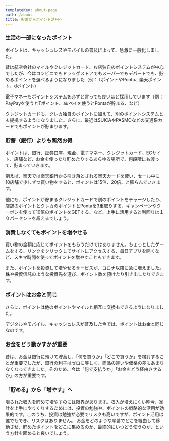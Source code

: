 ```yaml
---
templateKey: about-page
path: /about
title: 貯蓄からポイント活用へ
---
```

### 生活の一部になったポイント
ポイントは、キャッシュレスやモバイルの普及によって、急激に一般化しました。

昔は航空会社のマイルやクレジットカード、お店独自のポイントシステムが中心でしたが、今はコンビニでもドラッグストアでもスーパーでもデパートでも、貯めるポイントを選べるようになりました（例：TポイントやPonta、楽天ポイント、dポイント）

電子マネーもポイントシステムを必ずと言っても良いほど採用しています（例：PayPayを使うとTポイント、auペイを使うとPontaが貯まる、など）

クレジットカードも、クレカ独自のポイントに加えて、別のポイントシステムとも提携するようになりました。さらに、最近はSUICAやPASMOなどの交通系カードでもポイントが貯まります。

### 貯蓄（銀行）よりも断然お得
ポイントは、銀行、証券口座、現金、電子マネー、クレジットカード、ECサイト、店舗など、お金を使ったり貯めたりするあらゆる場所で、何段階にも渡って、貯まっていきます。

例えば、楽天では楽天銀行から引き落とされる楽天カードを使い、セール中に10店舗で少しずつ買い物をすると、ポイントは15倍、20倍、と膨らんでいきます。

他にも、ポイントが貯まるクレジットカードで別のポイントをチャージしたり、店舗のポイントとクレカのポイントとPontaを3重取りする、キャンペーンやクーポンを使って10倍のポイントをGETする、など、上手に活用すると利回りは１０パーセントを超えるでしょう。

### 消費しなくてもポイントを増やせる
買い物の金額に応じてポイントをもらうだけではありません。ちょっとしたゲームをする、リンクをクリックしてサイトにアクセスする、毎日アプリを開くなど、スキマ時間を使ってポイントを増やすこともできます。

また、ポイントを投資して増やせるサービスが、コロナ以降に急に増えました。株や投資信託のような投資先を選び、ポイント数を預けたり引き出したりできます。

### ポイントはお金と同じ
さらに、ポイントは他のポイントやマイルと相互に交換もできるようになりました。

デジタルやモバイル、キャッシュレスが普及した今では、ポイントはお金と同じなのです。

### お金をどう動かすかが重要
昔は、お金は銀行に預けて貯蓄し、「何を買うか」「どこで買うか」を検討することが重要でしたが、銀行の利子はゼロに等しく、商品の違いや価格の差もあまりなくなってきました。そのため、今は「何で支払うか」「お金をどう経由させるか」の方が重要です。

### 「貯める」から「増やす」へ
限られた収入を貯めて増やすのには限界があります。収入が増えにくい昨今、家計を上手にやりくりするためには、投資の勉強や、ポイントの戦略的な活用が効果的です。このうち、投資は勉強が必要でリスクも高いですが、ポイント活用は誰でもでき、リスクはありません。
お金をどのような順番でどこを経由して移動させ、貯めたポイントをどこに集めるのか、最終的にいつどう使うのか、という方針を固めると良いでしょう。